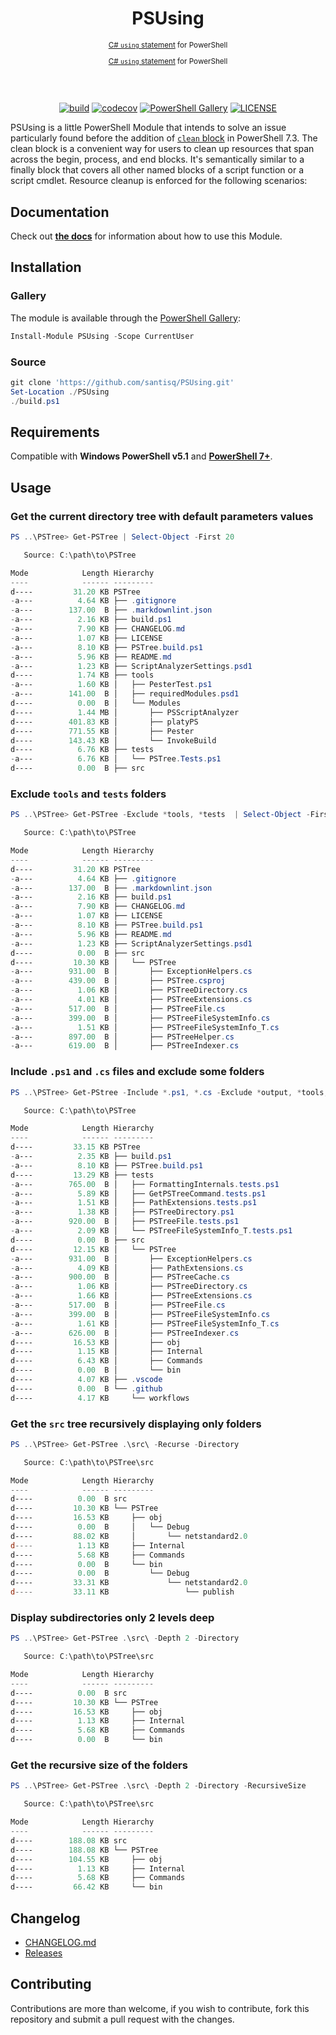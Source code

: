 <h1 align="center">PSUsing</h1>

<div align="center">
<sub>

[C# `using` statement](https://learn.microsoft.com/en-us/dotnet/csharp/language-reference/statements/using) for PowerShell

<a href="https://learn.microsoft.com/en-us/dotnet/csharp/language-reference/statements/using">C# `using` statement</a> for PowerShell

</sub>
<br/><br/>

[![build][build_badge]][build_ref]
[![codecov][codecov_badge]][codecov_ref]
[![PowerShell Gallery][gallery_badge]][gallery_ref]
[![LICENSE][license_badge]][license_ref]

</div>

PSUsing is a little PowerShell Module that intends to solve an issue particularly found before the addition of [`clean` block][cleanblock] in PowerShell 7.3. The clean block is a convenient way for users to clean up resources that span across the begin, process, and end blocks. It's semantically similar to a finally block that covers all other named blocks of a script function or a script cmdlet. Resource cleanup is enforced for the following scenarios:

## Documentation

Check out [__the docs__](./docs/en-US/Use-Object.md) for information about how to use this Module.

## Installation

### Gallery

The module is available through the [PowerShell Gallery][gallery_ref]:

```powershell
Install-Module PSUsing -Scope CurrentUser
```

### Source

```powershell
git clone 'https://github.com/santisq/PSUsing.git'
Set-Location ./PSUsing
./build.ps1
```

## Requirements

Compatible with __Windows PowerShell v5.1__ and [__PowerShell 7+__](https://github.com/PowerShell/PowerShell).

## Usage

### Get the current directory tree with default parameters values

```powershell
PS ..\PSTree> Get-PSTree | Select-Object -First 20

   Source: C:\path\to\PSTree

Mode            Length Hierarchy
----            ------ ---------
d----         31.20 KB PSTree
-a---          4.64 KB ├── .gitignore
-a---        137.00  B ├── .markdownlint.json
-a---          2.16 KB ├── build.ps1
-a---          7.90 KB ├── CHANGELOG.md
-a---          1.07 KB ├── LICENSE
-a---          8.10 KB ├── PSTree.build.ps1
-a---          5.96 KB ├── README.md
-a---          1.23 KB ├── ScriptAnalyzerSettings.psd1
d----          1.74 KB ├── tools
-a---          1.60 KB │   ├── PesterTest.ps1
-a---        141.00  B │   ├── requiredModules.psd1
d----          0.00  B │   └── Modules
d----          1.44 MB │       ├── PSScriptAnalyzer
d----        401.83 KB │       ├── platyPS
d----        771.55 KB │       ├── Pester
d----        143.43 KB │       └── InvokeBuild
d----          6.76 KB ├── tests
-a---          6.76 KB │   └── PSTree.Tests.ps1
d----          0.00  B ├── src
```

### Exclude `tools` and `tests` folders

```powershell
PS ..\PSTree> Get-PSTree -Exclude *tools, *tests  | Select-Object -First 20

   Source: C:\path\to\PSTree

Mode            Length Hierarchy
----            ------ ---------
d----         31.20 KB PSTree
-a---          4.64 KB ├── .gitignore
-a---        137.00  B ├── .markdownlint.json
-a---          2.16 KB ├── build.ps1
-a---          7.90 KB ├── CHANGELOG.md
-a---          1.07 KB ├── LICENSE
-a---          8.10 KB ├── PSTree.build.ps1
-a---          5.96 KB ├── README.md
-a---          1.23 KB ├── ScriptAnalyzerSettings.psd1
d----          0.00  B ├── src
d----         10.30 KB │   └── PSTree
-a---        931.00  B │       ├── ExceptionHelpers.cs
-a---        439.00  B │       ├── PSTree.csproj
-a---          1.06 KB │       ├── PSTreeDirectory.cs
-a---          4.01 KB │       ├── PSTreeExtensions.cs
-a---        517.00  B │       ├── PSTreeFile.cs
-a---        399.00  B │       ├── PSTreeFileSystemInfo.cs
-a---          1.51 KB │       ├── PSTreeFileSystemInfo_T.cs
-a---        897.00  B │       ├── PSTreeHelper.cs
-a---        619.00  B │       ├── PSTreeIndexer.cs
```

### Include `.ps1` and `.cs` files and exclude some folders

```powershell
PS ..\PSTree> Get-PStree -Include *.ps1, *.cs -Exclude *output, *tools, *docs, *module

   Source: C:\path\to\PSTree

Mode            Length Hierarchy
----            ------ ---------
d----         33.15 KB PSTree
-a---          2.35 KB ├── build.ps1
-a---          8.10 KB ├── PSTree.build.ps1
d----         13.29 KB ├── tests
-a---        765.00  B │   ├── FormattingInternals.tests.ps1
-a---          5.89 KB │   ├── GetPSTreeCommand.tests.ps1
-a---          1.51 KB │   ├── PathExtensions.tests.ps1
-a---          1.38 KB │   ├── PSTreeDirectory.ps1
-a---        920.00  B │   ├── PSTreeFile.tests.ps1
-a---          2.09 KB │   └── PSTreeFileSystemInfo_T.tests.ps1
d----          0.00  B ├── src
d----         12.15 KB │   └── PSTree
-a---        931.00  B │       ├── ExceptionHelpers.cs
-a---          4.09 KB │       ├── PathExtensions.cs
-a---        900.00  B │       ├── PSTreeCache.cs
-a---          1.06 KB │       ├── PSTreeDirectory.cs
-a---          1.66 KB │       ├── PSTreeExtensions.cs
-a---        517.00  B │       ├── PSTreeFile.cs
-a---        399.00  B │       ├── PSTreeFileSystemInfo.cs
-a---          1.61 KB │       ├── PSTreeFileSystemInfo_T.cs
-a---        626.00  B │       ├── PSTreeIndexer.cs
d----         16.53 KB │       ├── obj
d----          1.15 KB │       ├── Internal
d----          6.43 KB │       ├── Commands
d----          0.00  B │       └── bin
d----          4.07 KB ├── .vscode
d----          0.00  B └── .github
d----          4.17 KB     └── workflows
```

### Get the `src` tree recursively displaying only folders

```powershell
PS ..\PSTree> Get-PSTree .\src\ -Recurse -Directory

   Source: C:\path\to\PSTree\src

Mode            Length Hierarchy
----            ------ ---------
d----          0.00  B src
d----         10.30 KB └── PSTree
d----         16.53 KB     ├── obj
d----          0.00  B     │   └── Debug
d----         88.02 KB     │       └── netstandard2.0
d----          1.13 KB     ├── Internal
d----          5.68 KB     ├── Commands
d----          0.00  B     └── bin
d----          0.00  B         └── Debug
d----         33.31 KB             └── netstandard2.0
d----         33.11 KB                 └── publish
```

### Display subdirectories only 2 levels deep

```powershell
PS ..\PSTree> Get-PSTree .\src\ -Depth 2 -Directory

   Source: C:\path\to\PSTree\src

Mode            Length Hierarchy
----            ------ ---------
d----          0.00  B src
d----         10.30 KB └── PSTree
d----         16.53 KB     ├── obj
d----          1.13 KB     ├── Internal
d----          5.68 KB     ├── Commands
d----          0.00  B     └── bin
```

### Get the recursive size of the folders

```powershell
PS ..\PSTree> Get-PSTree .\src\ -Depth 2 -Directory -RecursiveSize

   Source: C:\path\to\PSTree\src

Mode            Length Hierarchy
----            ------ ---------
d----        188.08 KB src
d----        188.08 KB └── PSTree
d----        104.55 KB     ├── obj
d----          1.13 KB     ├── Internal
d----          5.68 KB     ├── Commands
d----         66.42 KB     └── bin
```

## Changelog

- [CHANGELOG.md](CHANGELOG.md)
- [Releases](https://github.com/santisq/PSTree/releases)

## Contributing

Contributions are more than welcome, if you wish to contribute, fork this repository and submit a pull request with the changes.

[codecov_badge]: https://codecov.io/gh/santisq/PSUsing/branch/main/graph/badge.svg?token=b51IOhpLfQ
[codecov_ref]: https://codecov.io/gh/santisq/PSUsing
[build_badge]: https://github.com/santisq/PSUsing/actions/workflows/ci.yml/badge.svg
[build_ref]: https://github.com/santisq/PSUsing/actions/workflows/ci.yml
[gallery_badge]: https://img.shields.io/powershellgallery/dt/PSUsing?color=%23008FC7
[gallery_ref]: https://www.powershellgallery.com/packages/PSUsing
[license_badge]: https://img.shields.io/github/license/santisq/PSUsing
[license_ref]: https://github.com/santisq/PSUsing/blob/main/LICENSE
[cleanblock]: https://learn.microsoft.com/en-us/powershell/module/microsoft.powershell.core/about/about_functions_advanced_methods#clean
